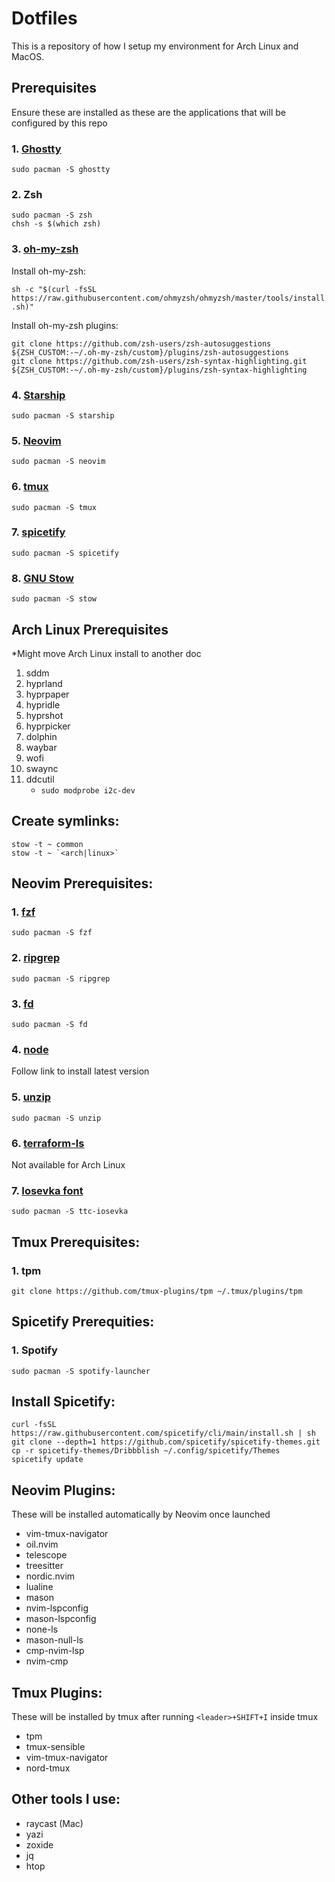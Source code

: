 # Dotfiles
This is a repository of how I setup my environment for Arch Linux and MacOS.

## Prerequisites

Ensure these are installed as these are the applications that will be configured by this repo
### 1. [Ghostty](https://github.com/ghostty-org/ghostty)

`sudo pacman -S ghostty`

### 2. Zsh

```
sudo pacman -S zsh
chsh -s $(which zsh)
```

### 3. [oh-my-zsh](https://github.com/ohmyzsh/ohmyzsh)
Install oh-my-zsh:

`sh -c "$(curl -fsSL https://raw.githubusercontent.com/ohmyzsh/ohmyzsh/master/tools/install.sh)"`

Install oh-my-zsh plugins:

```
git clone https://github.com/zsh-users/zsh-autosuggestions ${ZSH_CUSTOM:-~/.oh-my-zsh/custom}/plugins/zsh-autosuggestions
git clone https://github.com/zsh-users/zsh-syntax-highlighting.git ${ZSH_CUSTOM:-~/.oh-my-zsh/custom}/plugins/zsh-syntax-highlighting
```

### 4. [Starship](https://github.com/starship/starship)

`sudo pacman -S starship`

### 5. [Neovim](https://github.com/neovim/neovim)

`sudo pacman -S neovim`

### 6. [tmux](https://github.com/tmux/tmux/wiki)

`sudo pacman -S tmux`

### 7. [spicetify](https://github.com/spicetify)

`sudo pacman -S spicetify`

### 8. [GNU Stow](https://www.gnu.org/software/stow/)

`sudo pacman -S stow`

## Arch Linux Prerequisites

*Might move Arch Linux install to another doc
1. sddm
2. hyprland
3. hyprpaper
4. hypridle
5. hyprshot
6. hyprpicker
7. dolphin
8. waybar
9. wofi
10. swaync
11. ddcutil
	* `sudo modprobe i2c-dev`

## Create symlinks:

```
stow -t ~ common
stow -t ~ `<arch|linux>`
```


## Neovim Prerequisites:
### 1. [fzf](https://github.com/junegunn/fzf)
`sudo pacman -S fzf`
### 2. [ripgrep](https://github.com/BurntSushi/ripgrep)
`sudo pacman -S ripgrep`
### 3. [fd](https://github.com/sharkdp/fd)
`sudo pacman -S fd`
### 4. [node](https://nodejs.org/en/download)
Follow link to install latest version
### 5. [unzip](https://archlinux.org/packages/extra/x86_64/unzip/)
`sudo pacman -S unzip`
### 6. [terraform-ls](https://github.com/hashicorp/terraform-ls)
Not available for Arch Linux
### 7. [Iosevka font](https://github.com/be5invis/Iosevka)
`sudo pacman -S ttc-iosevka`

## Tmux Prerequisites:
### 1. tpm
`git clone https://github.com/tmux-plugins/tpm ~/.tmux/plugins/tpm`

## Spicetify Prerequities:
### 1. Spotify
`sudo pacman -S spotify-launcher`

## Install Spicetify:
```
curl -fsSL https://raw.githubusercontent.com/spicetify/cli/main/install.sh | sh
git clone --depth=1 https://github.com/spicetify/spicetify-themes.git
cp -r spicetify-themes/Dribbblish ~/.config/spicetify/Themes
spicetify update
```

## Neovim Plugins:
These will be installed automatically by Neovim once launched
- vim-tmux-navigator
- oil.nvim
- telescope
- treesitter
- nordic.nvim
- lualine
- mason
- nvim-lspconfig
- mason-lspconfig
- none-ls
- mason-null-ls
- cmp-nvim-lsp
- nvim-cmp

## Tmux Plugins:
These will be installed by tmux after running `<leader>+SHIFT+I` inside tmux
- tpm
- tmux-sensible
- vim-tmux-navigator
- nord-tmux

## Other tools I use:
- raycast (Mac)
- yazi
- zoxide
- jq
- htop

